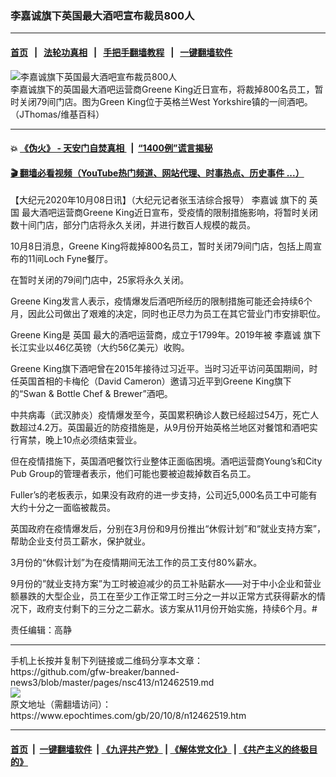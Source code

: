 ### 李嘉诚旗下英国最大酒吧宣布裁员800人
------------------------

#### [首页](https://github.com/gfw-breaker/banned-news3/blob/master/README.md) &nbsp;&nbsp;|&nbsp;&nbsp; [法轮功真相](https://github.com/begood0513/basic/blob/master/README.md)  &nbsp;&nbsp;|&nbsp;&nbsp; [手把手翻墙教程](https://github.com/gfw-breaker/guides/wiki)  &nbsp;&nbsp;|&nbsp;&nbsp; [一键翻墙软件](https://github.com/gfw-breaker/nogfw/blob/master/README.md)  



<div><img alt="李嘉诚旗下英国最大酒吧宣布裁员800人" class="attachment-djy_600_400 size-djy_600_400 wp-post-image" src="https://i.epochtimes.com/assets/uploads/2020/10/800px-The_Carleton_Pontefract_geograph_2616472-600x400.jpg"/>
<div class="caption">
 李嘉诚旗下的英国最大酒吧运营商Greene King近日宣布，将裁掉800名员工，暂时关闭79间门店。图为Green King位于英格兰West Yorkshire镇的一间酒吧。（JThomas/维基百科）
</div></div><hr/>

#### 💥 [《伪火》 - 天安门自焚真相 ](http://158.247.195.190:10000/videos/blog/weihuo.html)&nbsp; |&nbsp; [“1400例”谎言揭秘  ](http://158.247.195.190:10000/videos/blog/jiexi1400.html)

#### [ 🎬  翻墙必看视频（YouTube热门频道、网站代理、时事热点、历史事件 ...）](https://github.com/gfw-breaker/links/blob/master/banned.md)

<div><p>
 【大纪元2020年10月08日讯】（大纪元记者张玉洁综合报导）
 <ok href="https://www.epochtimes.com/gb/tag/%E6%9D%8E%E5%98%89%E8%AF%9A.html">
  李嘉诚
 </ok>
 旗下的
 <ok href="https://www.epochtimes.com/gb/tag/%E8%8B%B1%E5%9B%BD.html">
  英国
 </ok>
 最大酒吧运营商Greene King近日宣布，受疫情的限制措施影响，将暂时关闭数十间门店，部分门店将永久关闭，并进行数百人规模的裁员。
</p>
<p>
 10月8日消息，Greene King将裁掉800名员工，暂时关闭79间门店，包括上周宣布的11间Loch Fyne餐厅。
</p>
<p>
 在暂时关闭的79间门店中，25家将永久关闭。
</p>
<p>
 Greene King发言人表示，疫情爆发后酒吧所经历的限制措施可能还会持续6个月，因此公司做出了艰难的决定，同时也正尽力为员工在其它营业门市安排职位。
</p>
<p>
 Greene King是
 <ok href="https://www.epochtimes.com/gb/tag/%E8%8B%B1%E5%9B%BD.html">
  英国
 </ok>
 最大的酒吧运营商，成立于1799年。2019年被
 <ok href="https://www.epochtimes.com/gb/tag/%E6%9D%8E%E5%98%89%E8%AF%9A.html">
  李嘉诚
 </ok>
 旗下长江实业以46亿英镑（大约56亿美元）收购。
</p>
<p>
 Greene King旗下酒吧曾在2015年接待过习近平。当时习近平访问英国期间，时任英国首相的卡梅伦（David Cameron）邀请习近平到Greene King旗下的“Swan &amp; Bottle Chef &amp; Brewer”酒吧。
</p>
<p>
 中共病毒（武汉肺炎）疫情爆发至今，英国累积确诊人数已经超过54万，死亡人数超过4.2万。英国最近的防疫措施是，从9月份开始英格兰地区对餐馆和酒吧实行宵禁，晚上10点必须结束营业。
</p>
<p>
 但在疫情措施下，英国酒吧餐饮行业整体正面临困境。酒吧运营商Young’s和City Pub Group的管理者表示，他们可能也要被迫裁掉数百名员工。
</p>
<p>
 Fuller’s的老板表示，如果没有政府的进一步支持，公司近5,000名员工中可能有大约十分之一面临被裁员。
</p>
<p>
 英国政府在疫情爆发后，分别在3月份和9月份推出“休假计划”和“就业支持方案”，帮助企业支付员工薪水，保护就业。
</p>
<p>
 3月份的“休假计划”为在疫情期间无法工作的员工支付80%薪水。
</p>
<p>
 9月份的“就业支持方案”为工时被迫减少的员工补贴薪水——对于中小企业和营业额暴跌的大型企业，员工在至少工作正常工时三分之一并以正常方式获得薪水的情况下，政府支付剩下的三分之二薪水。该方案从11月份开始实施，持续6个月。#
</p>
<p>
 责任编辑：高静
</p>
</div>
<hr/>
手机上长按并复制下列链接或二维码分享本文章：<br/>
https://github.com/gfw-breaker/banned-news3/blob/master/pages/nsc413/n12462519.md <br/>
<a href='https://github.com/gfw-breaker/banned-news3/blob/master/pages/nsc413/n12462519.md'><img src='https://github.com/gfw-breaker/banned-news3/blob/master/pages/nsc413/n12462519.md.png'/></a> <br/>
原文地址（需翻墙访问）：https://www.epochtimes.com/gb/20/10/8/n12462519.htm


------------------------
#### [首页](https://github.com/gfw-breaker/banned-news3/blob/master/README.md) &nbsp;|&nbsp; [一键翻墙软件](https://github.com/gfw-breaker/nogfw/blob/master/README.md) &nbsp;| [《九评共产党》](https://github.com/gfw-breaker/9ping.md/blob/master/README.md#九评之一评共产党是什么) | [《解体党文化》](https://github.com/gfw-breaker/jtdwh.md/blob/master/README.md) | [《共产主义的终极目的》](https://github.com/gfw-breaker/gczydzjmd.md/blob/master/README.md)


<img src='http://gfw-breaker.win/banned-news3/pages/nsc413/n12462519.md' width='0px' height='0px'/>